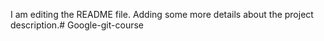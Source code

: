 I am editing the README file. Adding some more details about the project description.# Google-git-course
